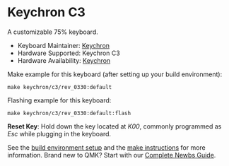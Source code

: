 # Keychron C3

A customizable 75% keyboard.

* Keyboard Maintainer: [Keychron](https://github.com/keychron)
* Hardware Supported: Keychron C3
* Hardware Availability: [Keychron](https://www.keychron.com)

Make example for this keyboard (after setting up your build environment):

    make keychron/c3/rev_0330:default

Flashing example for this keyboard:

    make keychron/c3/rev_0330:default:flash

**Reset Key**: Hold down the key located at *K00*, commonly programmed as *Esc* while plugging in the keyboard.

See the [build environment setup](https://docs.qmk.fm/#/getting_started_build_tools) and the [make instructions](https://docs.qmk.fm/#/getting_started_make_guide) for more information. Brand new to QMK? Start with our [Complete Newbs Guide](https://docs.qmk.fm/#/newbs).

